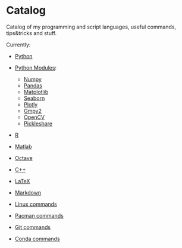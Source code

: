 # Catalog
Catalog of my programming and script languages, useful commands, tips&tricks and stuff.

Currently:

- [Python](./python-catalog)
- [Python Modules](./python-modules/):
  - [Numpy](./python-modules/python-numpy-catalog)
  - [Pandas](./python-modules/python-pandas-catalog)
  - [Matplotlib](./python-modules/python-matplotlib-catalog)
  - [Seaborn](./python-modules/python-seaborn-catalog)
  - [Plotly](./python-modules/python-plotly-catalog)
  - [Gmpy2](./python-modules/python-gmpy2-catalog)
  - [OpenCV](./python-modules/python-opencv-catalog)
  - [Pickleshare](./python-modules/python-pickleshare-catalog)  

  

- [R](./r-catalog)
- [Matlab](./matlab-catalog)
- [Octave](./octave-catalog)  

  

- [C++](./cpp-catalog)  

  

- [LaTeX](./latex-catalog)
- [Markdown](./markdown-catalog.md)  

  

- [Linux commands](./linux-catalog)
- [Pacman commands](./pacman-catalog)
- [Git commands](./git-catalog.md)
- [Conda commands](./conda-catalog.md)

